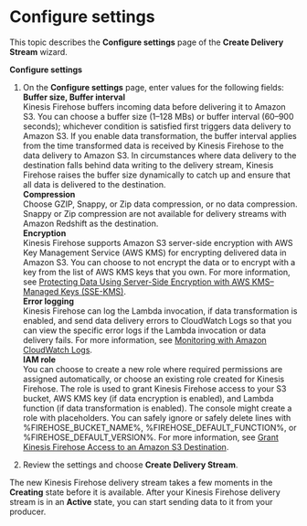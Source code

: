 # Configure settings<a name="create-configure"></a>

This topic describes the **Configure settings** page of the **Create Delivery Stream** wizard\.

**Configure settings**

1. On the **Configure settings** page, enter values for the following fields:  
**Buffer size, Buffer interval**  
Kinesis Firehose buffers incoming data before delivering it to Amazon S3\. You can choose a buffer size \(1–128 MBs\) or buffer interval \(60–900 seconds\); whichever condition is satisfied first triggers data delivery to Amazon S3\. If you enable data transformation, the buffer interval applies from the time transformed data is received by Kinesis Firehose to the data delivery to Amazon S3\. In circumstances where data delivery to the destination falls behind data writing to the delivery stream, Kinesis Firehose raises the buffer size dynamically to catch up and ensure that all data is delivered to the destination\.  
**Compression**  
Choose GZIP, Snappy, or Zip data compression, or no data compression\. Snappy or Zip compression are not available for delivery streams with Amazon Redshift as the destination\.   
**Encryption**  
Kinesis Firehose supports Amazon S3 server\-side encryption with AWS Key Management Service \(AWS KMS\) for encrypting delivered data in Amazon S3\. You can choose to not encrypt the data or to encrypt with a key from the list of AWS KMS keys that you own\. For more information, see [Protecting Data Using Server\-Side Encryption with AWS KMS–Managed Keys \(SSE\-KMS\)](http://docs.aws.amazon.com/AmazonS3/latest/dev/UsingKMSEncryption.html)\.  
**Error logging**  
Kinesis Firehose can log the Lambda invocation, if data transformation is enabled, and send data delivery errors to CloudWatch Logs so that you can view the specific error logs if the Lambda invocation or data delivery fails\. For more information, see [Monitoring with Amazon CloudWatch Logs](monitoring-with-cloudwatch-logs.md)\.  
**IAM role**  
You can choose to create a new role where required permissions are assigned automatically, or choose an existing role created for Kinesis Firehose\. The role is used to grant Kinesis Firehose access to your S3 bucket, AWS KMS key \(if data encryption is enabled\), and Lambda function \(if data transformation is enabled\)\. The console might create a role with placeholders\. You can safely ignore or safely delete lines with %FIREHOSE\_BUCKET\_NAME%, %FIREHOSE\_DEFAULT\_FUNCTION%, or %FIREHOSE\_DEFAULT\_VERSION%\. For more information, see [Grant Kinesis Firehose Access to an Amazon S3 Destination](controlling-access.md#using-iam-s3)\.

1. Review the settings and choose **Create Delivery Stream**\.

The new Kinesis Firehose delivery stream takes a few moments in the **Creating** state before it is available\. After your Kinesis Firehose delivery stream is in an **Active** state, you can start sending data to it from your producer\.